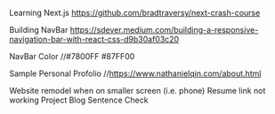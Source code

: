 Learning Next.js
https://github.com/bradtraversy/next-crash-course

Building NavBar
https://sdever.medium.com/building-a-responsive-navigation-bar-with-react-css-d9b30af03c20

NavBar Color
//#7800FF #87FF00

Sample Personal Profolio
//https://www.nathanielqin.com/about.html

Website remodel when on smaller screen (i.e. phone)
Resume link not working
Project
Blog
Sentence Check